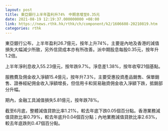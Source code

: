 ```yaml
---
layout: post
title: 東亞銀行上半年盈利升74%　中期息增至0.35元
date: 2021-08-19 12:19:37.000000000 +08:00
link: https://news.rthk.hk/rthk/ch/component/k2/1606608-20210819.htm
categories: rthk
---
```


東亞銀行公布，上半年盈利26.7億元，按年上升74%，主要是內地及香港的減值損失大幅減少所致，另外信貸成本亦有所改善。派中期股息每股0.35元，按年升1.2倍。

上半年淨利息收入55.23億元，按年跌9.7%。淨息差1.38%，按年收窄21個基點。

服務費及佣金收入淨額15.4億元，按年升7.3%，主要受惠投資產品銷售、保單銷售、證券經紀佣金收入淨額增長，但信用卡和貿易融資佣金收入淨額下跌，抵銷部分升幅。

期內，金融工具減值損失5.81億元，按年跌78%。

截至6月底，整體減值貸款比率1.21%，較去年底下跌0.05個百分點。香港業務減值貸款比率0.79%，較去年底升0.04個百分點；內地業務減值貸款比率2.63%，較去年底跌則0.47個百分點。
